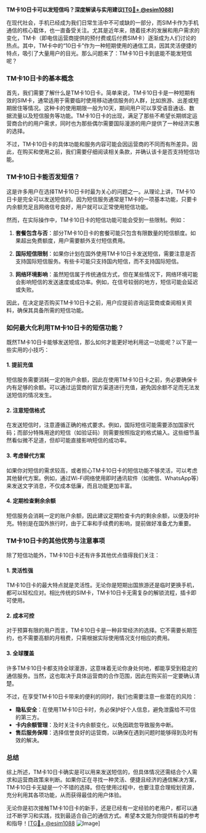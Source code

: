 **TM卡10日卡可以发短信吗？深度解读与实用建议[[TG💪+ @esim1088](https://t.me/s/esim1088)]**

在现代社会，手机已经成为我们日常生活中不可或缺的一部分，而SIM卡作为手机通信的核心载体，也一直备受关注。尤其是近年来，随着技术的发展和用户需求的变化，TM卡（即电信运营商提供的预付费或后付费SIM卡）逐渐成为人们讨论的热点。其中，TM卡中的“10日卡”作为一种短期使用的通信工具，因其灵活便捷的特点，吸引了大量用户的目光。那么问题来了：TM卡10日卡到底能不能发短信呢？

### TM卡10日卡的基本概念

首先，我们需要了解什么是TM卡10日卡。简单来说，TM卡10日卡是一种短期有效的SIM卡，通常适用于需要临时使用移动通信服务的人群，比如旅游、出差或短期居住等情况。这种卡的使用期限一般为10天，期间用户可以享受语音通话、数据流量以及短信服务等功能。TM卡10日卡的出现，满足了那些不希望长期绑定运营商合约的用户需求，同时也为那些偶尔需要国际漫游的用户提供了一种经济实惠的选择。

不过，TM卡10日卡的具体功能和服务内容可能会因运营商的不同而有所差异。因此，在购买和使用之前，我们需要仔细阅读相关条款，并确认该卡是否支持短信功能。

### TM卡10日卡能否发短信？

这是许多用户在选择TM卡10日卡时最为关心的问题之一。从理论上讲，TM卡10日卡是完全可以发送短信的。因为短信服务通常是TM卡的一项基本功能，只要卡内余额充足且网络信号良好，用户就可以正常使用短信功能。

然而，在实际操作中，TM卡10日卡的短信功能可能会受到一些限制。例如：

1. **套餐包含与否**：部分TM卡10日卡的套餐可能只包含有限数量的短信额度。如果超出免费额度，用户需要额外支付短信费用。
   
2. **国际短信限制**：如果你计划在国外使用TM卡10日卡发送短信，需要注意是否支持国际短信服务。有些卡可能只支持国内短信，而不支持国际短信。

3. **网络环境影响**：虽然短信属于传统通信方式，但在某些情况下，网络环境可能会影响短信的发送速度或成功率。例如，在信号较弱的地方，短信可能会延迟或失败。

因此，在决定是否购买TM卡10日卡之前，用户应提前咨询运营商或查阅相关资料，确保其具备所需的短信功能。

### 如何最大化利用TM卡10日卡的短信功能？

既然TM卡10日卡能够发送短信，那么如何才能更好地利用这一功能呢？以下是一些实用的小技巧：

#### 1. 提前充值
短信服务需要消耗一定的账户余额，因此在使用TM卡10日卡之前，务必要确保卡内有足够的余额。可以通过运营商的官方渠道进行充值，避免因余额不足而无法发送短信的情况发生。

#### 2. 注意短信格式
在发送短信时，注意遵循正确的格式要求。例如，国际短信可能需要添加国家代码；而部分特殊用途的短信（如验证码）则需要按照指定的格式输入。这些细节虽然看似微不足道，但却可能直接影响短信的成功率。

#### 3. 考虑替代方案
如果你对短信的需求较高，或者担心TM卡10日卡的短信功能不够灵活，可以考虑其他替代方案。例如，通过Wi-Fi网络使用即时通讯软件（如微信、WhatsApp等）来发送文字消息，不仅成本低廉，而且功能更加丰富。

#### 4. 定期检查剩余余额
短信服务会消耗一定的账户余额，因此建议定期检查卡内的剩余余额，以便及时补充。特别是在国外旅行时，由于汇率和手续费的影响，提前做好准备尤为重要。

### TM卡10日卡的其他优势与注意事项

除了短信功能外，TM卡10日卡还有许多其他优点值得我们关注：

#### 1. 灵活性强
TM卡10日卡的最大特点就是灵活性。无论你是短期出国旅游还是临时更换手机，都可以轻松应对。相比传统的SIM卡，TM卡10日卡无需复杂的解锁流程，插卡即可使用。

#### 2. 成本可控
对于预算有限的用户而言，TM卡10日卡是一种非常经济的选择。它不需要长期签约，也不需要高额的月租费，只需根据实际使用情况支付相应的费用。

#### 3. 全球覆盖
许多TM卡10日卡都支持全球漫游，这意味着无论你身处何地，都能享受到稳定的通信服务。当然，这也取决于具体运营商的合作范围，因此在购买前一定要确认清楚。

不过，在享受TM卡10日卡带来的便利的同时，我们也需要注意一些潜在的风险：

- **隐私安全**：在使用TM卡10日卡时，务必保护好个人信息，避免泄露给不可信的第三方。
- **卡内余额管理**：及时关注卡内余额变化，以免因疏忽导致服务中断。
- **售后服务保障**：选择信誉良好的运营商，以确保在遇到问题时能够得到及时有效的解决。

### 总结

综上所述，TM卡10日卡确实是可以用来发送短信的，但具体情况还需结合个人需求和运营商政策来判断。如果你正在寻找一种灵活、便捷且经济的通信解决方案，TM卡10日卡无疑是一个不错的选择。但在使用过程中，也要注意合理规划资源，充分利用其各项功能，从而获得最佳的用户体验。

无论你是初次接触TM卡10日卡的新手，还是已经有一定经验的老用户，都可以通过不断学习和实践，找到最适合自己的通信方式。希望本文能为你提供有益的参考和指导！[[TG💪+ @esim1088](https://t.me/s/esim1088) ![Image](https://i.postimg.cc/4NQfJmqS/Snipaste-2025-05-13-00-14-12.png)]